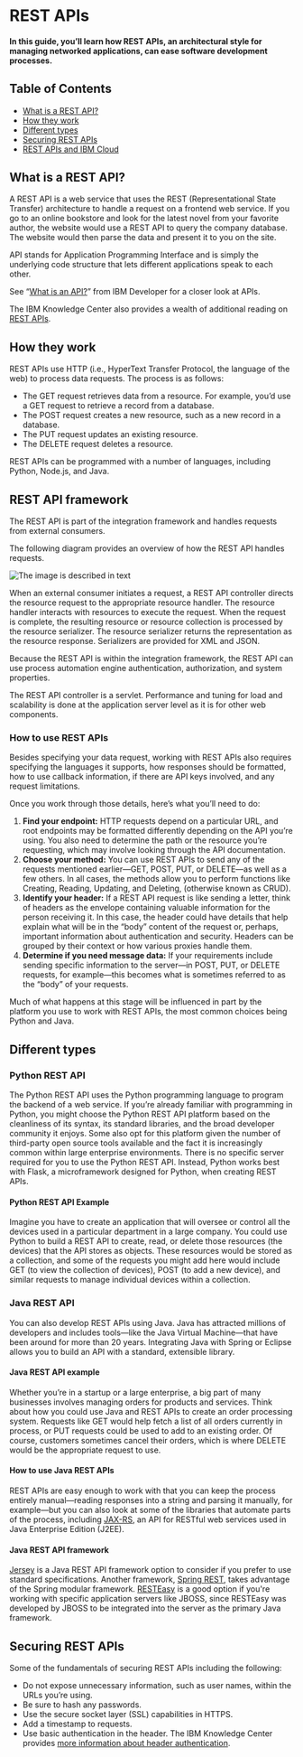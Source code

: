 # REST APIs

#### In this guide, you’ll learn how REST APIs, an architectural style for managing networked applications, can ease software development processes.

## Table of Contents

- [What is a REST API?](https://www.ibm.com/cloud/learn/rest-apis?utm_medium=OSocial&utm_source=Youtube&utm_content=000023UA&utm_term=10010608&utm_id=YTDescription-101-API-vs-SDK-LH-REST-API-Guide&cm_mmc=OSocial_Youtube-_-Cloud+and+Data+Platform_SFT+Cloud+Platform+Digital-_-WW_WW-_-YTDescription-101-API-vs-SDK-LH-REST-API-Guide&cm_mmca1=000023UA&cm_mmca2=10010608#toc-what-is-a--MEwTVhOV)
- [How they work](https://www.ibm.com/cloud/learn/rest-apis?utm_medium=OSocial&utm_source=Youtube&utm_content=000023UA&utm_term=10010608&utm_id=YTDescription-101-API-vs-SDK-LH-REST-API-Guide&cm_mmc=OSocial_Youtube-_-Cloud+and+Data+Platform_SFT+Cloud+Platform+Digital-_-WW_WW-_-YTDescription-101-API-vs-SDK-LH-REST-API-Guide&cm_mmca1=000023UA&cm_mmca2=10010608#toc-how-they-w-wze0SSQu)
- [Different types](https://www.ibm.com/cloud/learn/rest-apis?utm_medium=OSocial&utm_source=Youtube&utm_content=000023UA&utm_term=10010608&utm_id=YTDescription-101-API-vs-SDK-LH-REST-API-Guide&cm_mmc=OSocial_Youtube-_-Cloud+and+Data+Platform_SFT+Cloud+Platform+Digital-_-WW_WW-_-YTDescription-101-API-vs-SDK-LH-REST-API-Guide&cm_mmca1=000023UA&cm_mmca2=10010608#toc-different--BMH4PPTT)
- [Securing REST APIs](https://www.ibm.com/cloud/learn/rest-apis?utm_medium=OSocial&utm_source=Youtube&utm_content=000023UA&utm_term=10010608&utm_id=YTDescription-101-API-vs-SDK-LH-REST-API-Guide&cm_mmc=OSocial_Youtube-_-Cloud+and+Data+Platform_SFT+Cloud+Platform+Digital-_-WW_WW-_-YTDescription-101-API-vs-SDK-LH-REST-API-Guide&cm_mmca1=000023UA&cm_mmca2=10010608#toc-securing-r-ggXsQ9u-)
- [REST APIs and IBM Cloud](https://www.ibm.com/cloud/learn/rest-apis?utm_medium=OSocial&utm_source=Youtube&utm_content=000023UA&utm_term=10010608&utm_id=YTDescription-101-API-vs-SDK-LH-REST-API-Guide&cm_mmc=OSocial_Youtube-_-Cloud+and+Data+Platform_SFT+Cloud+Platform+Digital-_-WW_WW-_-YTDescription-101-API-vs-SDK-LH-REST-API-Guide&cm_mmca1=000023UA&cm_mmca2=10010608#toc-rest-apis--9v3PZhJ5)

## What is a REST API?

A REST API is a web service that uses the REST (Representational State Transfer) architecture to handle a request on a frontend web service. If you go to an online bookstore and look for the latest novel from your favorite author, the website would use a REST API to query the company database. The website would then parse the data and present it to you on the site.

API stands for Application Programming Interface and is simply the underlying code structure that lets different applications speak to each other.

See “[What is an API?](https://developer.ibm.com/apiconnect/docs/what-is-an-api/)” from IBM Developer for a closer look at APIs.

The IBM Knowledge Center also provides a wealth of additional reading on [REST APIs](https://www.ibm.com/support/knowledgecenter/SSLKT6_7.6.1/com.ibm.mif.doc/gp_intfrmwk/rest_api/c_rest_overview.html).

## How they work

REST APIs use HTTP (i.e., HyperText Transfer Protocol, the language of the web) to process data requests. The process is as follows:

- The GET request retrieves data from a resource. For example, you’d use a GET request to retrieve a record from a database.
- The POST request creates a new resource, such as a new record in a database.
- The PUT request updates an existing resource.
- The DELETE request deletes a resource.

REST APIs can be programmed with a number of languages, including Python, Node.js, and Java.

## **REST API framework**

The REST API is part of the integration framework and handles requests from external consumers.

The following diagram provides an overview of how the REST API handles requests.

![The image is described in text](https://www.ibm.com/support/knowledgecenter/SSLKT6_7.6.1/com.ibm.mif.doc/images/TPAe75_apiOverview.gif)

When an external consumer initiates a request, a REST API controller directs the resource request to the appropriate resource handler. The resource handler interacts with resources to execute the request. When the request is complete, the resulting resource or resource collection is processed by the resource serializer. The resource serializer returns the representation as the resource response. Serializers are provided for XML and JSON.

Because the REST API is within the integration framework, the REST API can use process automation engine authentication, authorization, and system properties.

The REST API controller is a servlet. Performance and tuning for load and scalability is done at the application server level as it is for other web components.

### How to use REST APIs

Besides specifying your data request, working with REST APIs also requires specifying the languages it supports, how responses should be formatted, how to use callback information, if there are API keys involved, and any request limitations.

Once you work through those details, here’s what you’ll need to do:

1. **Find your endpoint:** HTTP requests depend on a particular URL, and root endpoints may be formatted differently depending on the API you’re using. You also need to determine the path or the resource you’re requesting, which may involve looking through the API documentation.
2. **Choose your method:** You can use REST APIs to send any of the requests mentioned earlier—GET, POST, PUT, or DELETE—as well as a few others. In all cases, the methods allow you to perform functions like Creating, Reading, Updating, and Deleting, (otherwise known as CRUD).
3. **Identify your header:** If a REST API request is like sending a letter, think of headers as the envelope containing valuable information for the person receiving it. In this case, the header could have details that help explain what will be in the “body” content of the request or, perhaps, important information about authentication and security. Headers can be grouped by their context or how various proxies handle them.
4. **Determine if you need message data:** If your requirements include sending specific information to the server—in POST, PUT, or DELETE requests, for example—this becomes what is sometimes referred to as the “body” of your requests.

Much of what happens at this stage will be influenced in part by the platform you use to work with REST APIs, the most common choices being Python and Java.

## Different types

### Python REST API

The Python REST API uses the Python programming language to program the backend of a web service. If you’re already familiar with programming in Python, you might choose the Python REST API platform based on the cleanliness of its syntax, its standard libraries, and the broad developer community it enjoys. Some also opt for this platform given the number of third-party open source tools available and the fact it is increasingly common within large enterprise environments. There is no specific server required for you to use the Python REST API. Instead, Python works best with Flask, a microframework designed for Python, when creating REST APIs.

#### Python REST API Example

Imagine you have to create an application that will oversee or control all the devices used in a particular department in a large company. You could use Python to build a REST API to create, read, or delete those resources (the devices) that the API stores as objects. These resources would be stored as a collection, and some of the requests you might add here would include GET (to view the collection of devices), POST (to add a new device), and similar requests to manage individual devices within a collection.

### Java REST API

You can also develop REST APIs using Java. Java has attracted millions of developers and includes tools—like the Java Virtual Machine—that have been around for more than 20 years. Integrating Java with Spring or Eclipse allows you to build an API with a standard, extensible library.

#### Java REST API example

Whether you’re in a startup or a large enterprise, a big part of many businesses involves managing orders for products and services. Think about how you could use Java and REST APIs to create an order processing system. Requests like GET would help fetch a list of all orders currently in process, or PUT requests could be used to add to an existing order. Of course, customers sometimes cancel their orders, which is where DELETE would be the appropriate request to use.

#### How to use Java REST APIs

REST APIs are easy enough to work with that you can keep the process entirely manual—reading responses into a string and parsing it manually, for example—but you can also look at some of the libraries that automate parts of the process, including [JAX-RS](https://jax-rs-spec.java.net/), an API for RESTful web services used in Java Enterprise Edition (J2EE).

#### Java REST API framework

[Jersey](https://jersey.github.io/) is a Java REST API framework option to consider if you prefer to use standard specifications. Another framework, [Spring REST](https://spring.io/guides/gs/rest-service/), takes advantage of the Spring modular framework. [RESTEasy](https://resteasy.github.io/) is a good option if you're working with specific application servers like JBOSS, since RESTEasy was developed by JBOSS to be integrated into the server as the primary Java framework.

## Securing REST APIs

Some of the fundamentals of securing REST APIs including the following:

- Do not expose unnecessary information, such as user names, within the URLs you’re using.
- Be sure to hash any passwords.
- Use the secure socket layer (SSL) capabilities in HTTPS.
- Add a timestamp to requests.
- Use basic authentication in the header. The IBM Knowledge Center provides [more information about header authentication](https://www.ibm.com/support/knowledgecenter/en/SSPREK_7.0.0/com.ibm.isam.doc_70/ameb_webseal_guide/concept/con_http_hdr_authe_overview.html).